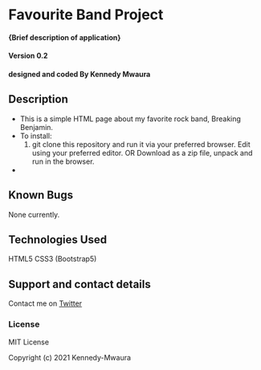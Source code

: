 # Favourite Band Project

#### {Brief description of application}

#### Version 0.2


#### designed and coded By **Kennedy Mwaura**

## Description

* This is a simple HTML page about my favorite rock band, Breaking Benjamin. 
* To install: 
  1. git clone this repository and run it via your preferred browser. Edit using your preferred editor. 
   OR 
   Download as a zip file, unpack and run in the browser. 
*
## Known Bugs
None currently.
## Technologies Used
HTML5 
CSS3 (Bootstrap5)
## Support and contact details
Contact me on [Twitter](https://twitter.com/KenMwaura1)
### License
MIT License

Copyright (c) 2021 Kennedy-Mwaura
